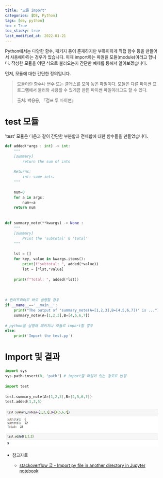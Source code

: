 ```yaml
---
title: "모듈 import"
categories: [DE, Python]
tags: [de, python]
toc : True
toc_sticky: true
last_modified_at: 2022-01-21
---
```


Python에서는 다양한 함수, 패키지 등이 존재하지만 부득이하게 직접 함수 등을 만들어서 사용해야하는 경우가 있습니다. 이때 import하는 파일을 모듈(module)이라고 합니다. 작성한 모듈을 어떤 식으로 불러오는지 간단한 예제를 통해서 알아보겠습니다.


먼저, 모듈에 대한 간단한 정의입니다.
  > 모듈이란 함수나 변수 또는 클래스를 모아 놓은 파일이다. 모듈은 다른 파이썬 프로그램에서 불러와 사용할 수 있게끔 만든 파이썬 파일이라고도 할 수 있다. 
  > 
  > 출처: 박응용, 『점프 투 파이썬』


# test 모듈
'test' 모듈은 다음과 같이 간단한 부분합과 전체합에 대한 함수들을 만들었습니다.

```py
def added(*args : int) -> int:
    """
    [summary]
        return the sum of ints

    Returns:
        int: some ints.
    """ 

    num=0
    for a in args:
        num+=a
    return num


def summary_note(**kwargs) -> None :
    """
    [summary]
        Print the 'subtotal' & 'total'
    """

    lst = []
    for key, value in kwargs.items():
        print(f"subtotal: ", added(*value))
        lst = [*lst,*value]

    print(f"Total: ", added(*lst))



# 인터프리터로 바로 실행할 경우
if __name__=='__main__':
    print("The output of 'summary_note(A=[1,2,3],B=[4,5,6,7])' is ...")
    summary_note(A=[1,2,3],B=[4,5,6,7])
    
# python을 실행해 패키지나 모듈로 import할 경우
else:
    print('Import the test.py')
```


# Import 및 결과
```py
import sys  
sys.path.insert(0, 'path') # import할 파일이 있는 경로로 변경

import test

test.summary_note(A=[1,2,3],B=[4,5,6,7])
test.added(1,3,5)
```

<!-- 이미지 삽입 -->
![image](../../assets/img/output_import_test2.png)



* 참고자료
  
  * [stackoverflow 글 - Import py file in another directory in Jupyter notebook](https://stackoverflow.com/questions/49264194/import-py-file-in-another-directory-in-jupyter-notebook)
  